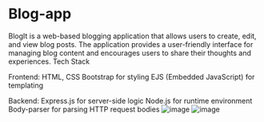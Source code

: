 # Blog-app
BlogIt is a web-based blogging application that allows users to create, edit, and view blog posts. The application provides a user-friendly interface for managing blog content and encourages users to share their thoughts and experiences.
Tech Stack

Frontend:
HTML, CSS
Bootstrap for styling
EJS (Embedded JavaScript) for templating

Backend:
Express.js for server-side logic
Node.js for runtime environment
Body-parser for parsing HTTP request bodies
![image](https://github.com/vishwajeetk5/Blog-app/assets/119106702/3d6bd0d4-7290-4cf8-8adf-89defa3b7668)
![image](https://github.com/vishwajeetk5/Blog-app/assets/119106702/fbe3aaae-0fb8-4ce1-ac73-9fbfa8ebb1ee)

